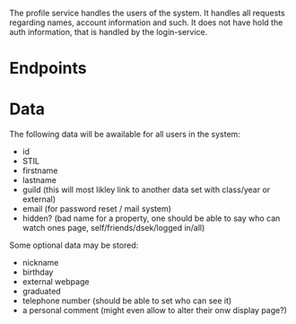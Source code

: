 The profile service handles the users of the system. It handles all requests regarding names, account information and such. It does not have hold the auth information, that is handled by the login-service.

# Endpoints



# Data
The following data will be awailable for all users in the system:
* id
* STIL
* firstname
* lastname
* guild (this will most likley link to another data set with class/year or external)
* email (for password reset / mail system)
* hidden? (bad name for a property, one should be able to say who can watch ones page, self/friends/dsek/logged in/all)

Some optional data may be stored:
* nickname
* birthday
* external webpage
* graduated
* telephone number (should be able to set who can see it)
* a personal comment (might even allow to alter their onw display page?)